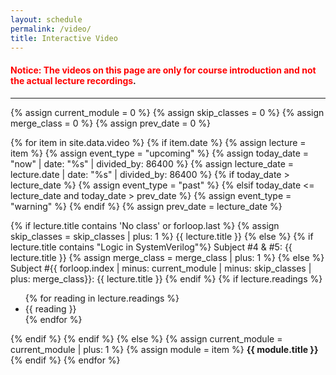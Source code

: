 ```yaml
---
layout: schedule
permalink: /video/
title: Interactive Video
---
```


#### <span style="color:red">Notice: The videos on this page are only for course introduction and not the actual lecture recordings</span>.

_____



{% assign current_module = 0 %}
{% assign skip_classes = 0 %}
{% assign merge_class = 0 %}
{% assign prev_date = 0 %}

{% for item in site.data.video %}
{% if item.date %}
{% assign lecture = item %}
{% assign event_type = "upcoming" %}
{% assign today_date = "now" | date: "%s" | divided_by: 86400 %}
{% assign lecture_date = lecture.date | date: "%s" | divided_by: 86400 %}
{% if today_date > lecture_date %}
    {% assign event_type = "past" %}
{% elsif today_date <= lecture_date and today_date > prev_date %}
    {% assign event_type = "warning" %}
{% endif %}
{% assign prev_date = lecture_date %}

<tr class="{{ event_type }}">
    {% if lecture.title contains 'No class' or forloop.last %}
    {% assign skip_classes = skip_classes | plus: 1 %}
    <td colspan="2" align="center">{{ lecture.title }}</td>
    {% else %}
    <td>
        {% if lecture.title contains "Logic in SystemVerilog"%}
            Subject #4 & #5: {{ lecture.title }}
            {% assign merge_class = merge_class | plus: 1 %}
        {% else %}
            Subject #{{ forloop.index | minus: current_module | minus: skip_classes | plus: merge_class}}: {{ lecture.title }}
        {% endif %}
    </td>
    <td>
        {% if lecture.readings %}
        <ul>
        {% for reading in lecture.readings %}
            <li>{{ reading }}</li>
        {% endfor %}
        </ul>
        {% endif %}
    </td>
    {% endif %}
</tr>
{% else %}
{% assign current_module = current_module | plus: 1 %}
{% assign module = item %}
<tr class="info">
    <td colspan="5" align="center"><strong>{{ module.title }}</strong></td>
</tr>
{% endif %}
{% endfor %}